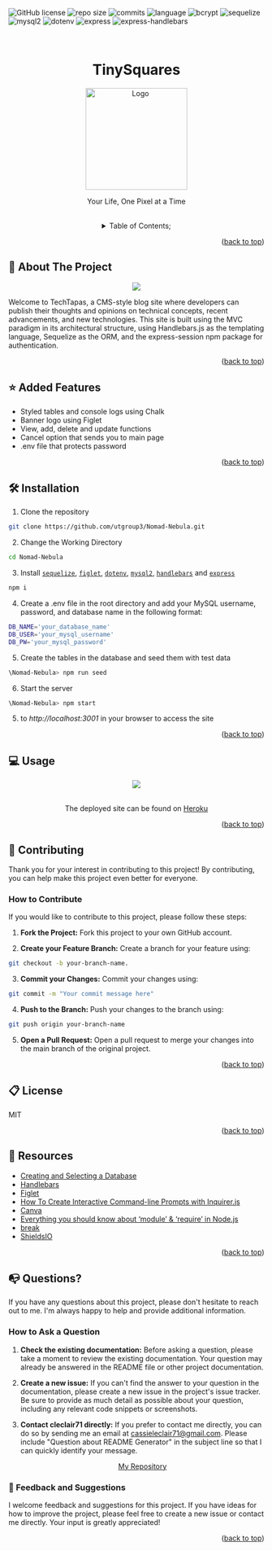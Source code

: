 ![GitHub license](https://img.shields.io/badge/license-MIT-pink.svg)
![repo size](https://img.shields.io/github/repo-size/cleclair71/TechTapas?color=yellow)
![commits](https://img.shields.io/github/commit-activity/m/cleclair71/TechTapas/main)
![language](https://img.shields.io/github/languages/top/cleclair71/TechTapas)
![bcrypt](https://img.shields.io/github/package-json/dependency-version/cleclair71/TechTapas/bcrypt)
![sequelize](https://img.shields.io/github/package-json/dependency-version/cleclair71/TechTapas/sequelize?color=lime)
![mysql2](https://img.shields.io/github/package-json/dependency-version/cleclair71/TechTapas/mysql2?color=orange)
![dotenv](https://img.shields.io/github/package-json/dependency-version/cleclair71/TechTapas/dotenv?color=blue)
![express](https://img.shields.io/github/package-json/dependency-version/cleclair71/TechTapas/express?color=lime)
![express-handlebars](https://img.shields.io/github/package-json/dependency-version/cleclair71/TechTapas/express-handlebars?color=orange)

<a name="readme-top"></a>
<br />

 <div align="center">
 <h1 align="center">TinySquares</h1>
    <a href="https://github.com/utgroup3/Nomad-Nebula">
     <!-- <img src="./public/img/transparentwhite.png" alt="Logo" height="200"> -->
     <img src='./public/ts.png' alt='Logo' height='200'>
   </a>
    <p align="center">
      Your Life, One Pixel at a Time
    </p>
  
<br />
<details><summary>Table of Contents;</summary>

- [About the Project](#description)

- [Added Features](#features)

- [Installation](#installation)

- [Usage](#usage)

- [Contributing](#contributing)

- [Resources](#resources)

- [license](#license)

- [Questions](#questions)

</details>
</div>

<p align="right">(<a href="#readme-top">back to top</a>)</p>

<a name="description"></a>

## :rocket: About The Project

<p align="center">
  <img src="assets\Capture.JPG"/>
</p>

Welcome to TechTapas, a CMS-style blog site where developers can publish their thoughts and opinions on technical concepts, recent advancements, and new technologies. This site is built using the MVC paradigm in its architectural structure, using Handlebars.js as the templating language, Sequelize as the ORM, and the express-session npm package for authentication.

<p align="right">(<a href="#readme-top">back to top</a>)</p>

<a name="features"></a>

## :star: Added Features

- Styled tables and console logs using Chalk
- Banner logo using Figlet
- View, add, delete and update functions
- Cancel option that sends you to main page
- .env file that protects password

<p align="right">(<a href="#readme-top">back to top</a>)</p>

<a name="installation"></a>

## :hammer_and_wrench: Installation

1. Clone the repository

```bash
git clone https://github.com/utgroup3/Nomad-Nebula.git
```

2. Change the Working Directory

```bash
cd Nomad-Nebula
```

3. Install [`sequelize`](https://www.npmjs.com/package/inquirer), [`figlet`](https://www.npmjs.com/search?q=figlet), [`dotenv`](https://www.npmjs.com/package/dotenv), [`mysql2`](https://www.npmjs.com/package/mysql2), [`handlebars`](https://www.npmjs.com/package/handlebars) and [`express`](https://www.npmjs.com/package/console.table)

```bash
npm i
```

4. Create a .env file in the root directory and add your MySQL username, password, and database name in the following format:

```bash
DB_NAME='your_database_name'
DB_USER='your_mysql_username'
DB_PW='your_mysql_password'
```

5. Create the tables in the database and seed them with test data

```bash
\Nomad-Nebula> npm run seed
```

6. Start the server

```bash
\Nomad-Nebula> npm start
```

5.  to _http://localhost:3001_ in your browser to access the site

<p align="right">(<a href="#readme-top">back to top</a>)</p>

<a name="usage"></a>

## :computer: Usage

<div align="center">
     <img src="assets\app.gif">
   </div>
   <br />
   <p align="center"> The deployed site can be found on
   <a href="https://drive.google.com/file/d/1oZJElx4QXzcGZlfQwMoUEVd9D6Ld_YKO/view?usp=sharing">Heroku</a>
   </p>

<p align="right">(<a href="#readme-top">back to top</a>)</p>

<a name="contributing"></a>

## :handshake: Contributing

Thank you for your interest in contributing to this project! By contributing, you can help make this project even better for everyone.

### How to Contribute

If you would like to contribute to this project, please follow these steps:

1. **Fork the Project:** Fork this project to your own GitHub account.

2. **Create your Feature Branch:** Create a branch for your feature using:

```bash
git checkout -b your-branch-name.
```

3. **Commit your Changes:** Commit your changes using:

```bash
git commit -m "Your commit message here"
```

4. **Push to the Branch:** Push your changes to the branch using:

```bash
git push origin your-branch-name
```

5. **Open a Pull Request:** Open a pull request to merge your changes into the main branch of the original project.

<p align="right">(<a href="#readme-top">back to top</a>)</p>

<a name="license"></a>

## :clipboard: License

MIT

<p align="right">(<a href="#readme-top">back to top</a>)</p>

<a name="resources"></a>

## :mag_right: Resources

- [Creating and Selecting a Database](https://dev.mysql.com/doc/refman/8.0/en/creating-database.html)
- [Handlebars](https://www.npmjs.com/package/handlebars)
- [Figlet](https://www.npmjs.com/package/figlet)
- [How To Create Interactive Command-line Prompts with Inquirer.js](https://www.digitalocean.com/community/tutorials/nodejs-interactive-command-line-prompts)
- [Canva](https://www.canva.com/)
- [Everything you should know about ‘module’ & ‘require’ in Node.js](https://www.freecodecamp.org/news/require-module-in-node-js-everything-about-module-require-ccccd3ad383/)
- [break](https://developer.mozilla.org/en-US/docs/Web/JavaScript/Reference/Statements/break)
- [ShieldsIO](https://shields.io/category/funding)

<p align="right">(<a href="#readme-top">back to top</a>)</p>

<a name="questions"></a>

## :mailbox_with_no_mail: Questions?

If you have any questions about this project, please don't hesitate to reach out to me. I'm always happy to help and provide additional information.

### How to Ask a Question

1. **Check the existing documentation:** Before asking a question, please take a moment to review the existing documentation. Your question may already be answered in the README file or other project documentation.

2. **Create a new issue:** If you can't find the answer to your question in the documentation, please create a new issue in the project's issue tracker. Be sure to provide as much detail as possible about your question, including any relevant code snippets or screenshots.

3. **Contact cleclair71 directly:** If you prefer to contact me directly, you can do so by sending me an email at cassieleclair71@gmail.com. Please include "Question about README Generator" in the subject line so that I can quickly identify your message.

   <p align="center"> 
   <a href="https://github.com/cleclair71/hr-hub">My Repository</a>
   </p>

### :pray: Feedback and Suggestions

I welcome feedback and suggestions for this project. If you have ideas for how to improve the project, please feel free to create a new issue or contact me directly. Your input is greatly appreciated!

  <p align="right">(<a href="#readme-top">back to top</a>)</p>
